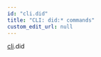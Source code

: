 ```yaml
---
id: "cli.did"
title: "CLI: did:* commands"
custom_edit_url: null
---
```


[cli](../modules/cli.md).did

